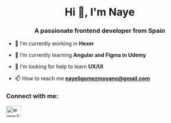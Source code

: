 <h1 align="center">Hi 👋, I'm Naye</h1>
<h3 align="center">A passionate frontend developer from Spain</h3>

- 🔭 I’m currently working in **Hexer**

- 🌱 I’m currently learning **Angular and Figma in Udemy**

- 🤝 I’m looking for help to learn **UX/UI**

- 📫 How to reach me **nayeligomezmoyano@gmail.com**

<h3 align="left">Connect with me:</h3>
<p align="left">
<a href="https://linkedin.com/in/www.linkedin.com/in/náyeli-gómez-moyano-162615288" target="blank"><img align="center" src="https://raw.githubusercontent.com/rahuldkjain/github-profile-readme-generator/master/src/images/icons/Social/linked-in-alt.svg" alt="www.linkedin.com/in/náyeli-gómez-moyano-162615288" height="30" width="40" /></a>
</p>
